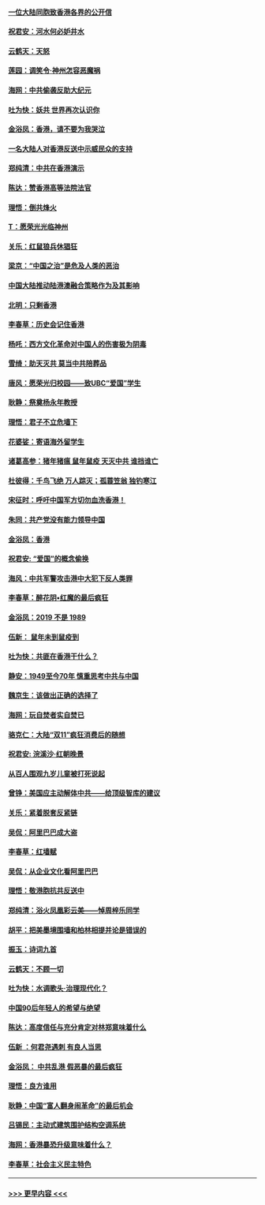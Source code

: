 #### [一位大陆同胞致香港各界的公开信](../pages/nsc993/n11675761.md?t=11231833) 
#### [祝君安：河水何必妒井水](../pages/nsc993/n11675746.md?t=11231833) 
#### [云鹤天：天怒](../pages/nsc993/n11675718.md?t=11231833) 
#### [莲园：调笑令‧神州怎容恶魔祸](../pages/nsc993/n11675648.md?t=11231833) 
#### [海网：中共偷袭反助大纪元](../pages/nsc993/n11673515.md?t=11231833) 
#### [吐为快：妖共 世界再次认识你](../pages/nsc993/n11673506.md?t=11231833) 
#### [金浴凤：香港，请不要为我哭泣](../pages/nsc993/n11673248.md?t=11231833) 
#### [一名大陆人对香港反送中示威民众的支持](../pages/nsc993/n11672615.md?t=11231833) 
#### [郑纯清：中共在香港演示](../pages/nsc993/n11670539.md?t=11231833) 
#### [陈达：赞香港高等法院法官](../pages/nsc993/n11669542.md?t=11231833) 
#### [理悟：倒共烽火](../pages/nsc993/n11668844.md?t=11231833) 
#### [T：愿荣光光临神州](../pages/nsc993/n11668421.md?t=11231833) 
#### [关乐：红鼠狼兵休猖狂](../pages/nsc993/n11668378.md?t=11231833) 
#### [梁京：“中国之治”是危及人类的恶治](../pages/nsc993/n11668328.md?t=11231833) 
#### [中国大陆推动陆港澳融合策略作为及其影响](../pages/nsc993/n11668157.md?t=11231833) 
#### [北明：只剩香港](../pages/nsc993/n11668002.md?t=11231833) 
#### [李春草：历史会记住香港](../pages/nsc993/n11667927.md?t=11231833) 
#### [杨吒：西方文化革命对中国人的伤害极为阴毒](../pages/nsc993/n11664521.md?t=11231833) 
#### [雪绮：助天灭共 莫当中共陪葬品](../pages/nsc993/n11662650.md?t=11231833) 
#### [唐风：愿荣光归校园——致UBC“爱国”学生](../pages/nsc993/n11662194.md?t=11231833) 
#### [耿静：祭奠杨永年教授](../pages/nsc993/n11662514.md?t=11231833) 
#### [理悟：君子不立危墙下](../pages/nsc993/n11662172.md?t=11231833) 
#### [花婆娑：寄语海外留学生](../pages/nsc993/n11662121.md?t=11231833) 
#### [诸葛高参：猪年猪瘟 鼠年鼠疫 天灭中共 谁挡谁亡](../pages/nsc993/n11661980.md?t=11231833) 
#### [杜彼得：千鸟飞绝 万人踪灭；孤蓑笠翁 独钓寒江](../pages/nsc993/n11661170.md?t=11231833) 
#### [宋征时：呼吁中国军方切勿血洗香港！](../pages/nsc993/n11415318.md?t=11231833) 
#### [朱同：共产党没有能力领导中国](../pages/nsc993/n11660421.md?t=11231833) 
#### [金浴凤：香港](../pages/nsc993/n11660419.md?t=11231833) 
#### [祝君安: “爱国”的概念偷换](../pages/nsc993/n11659706.md?t=11231833) 
#### [海风：中共军警攻击港中大犯下反人类罪](../pages/nsc993/n11659632.md?t=11231833) 
#### [李春草：醉花阴•红魔的最后疯狂](../pages/nsc993/n11659287.md?t=11231833) 
#### [金浴凤：2019 不是 1989](../pages/nsc993/n11657663.md?t=11231833) 
#### [伍新： 鼠年未到鼠疫到](../pages/nsc993/n11655098.md?t=11231833) 
#### [吐为快：共匪在香港干什么？](../pages/nsc993/n11654891.md?t=11231833) 
#### [静安：1949至今70年 慎重思考中共与中国](../pages/nsc993/n11651244.md?t=11231833) 
#### [魏京生：该做出正确的选择了](../pages/nsc993/n11653084.md?t=11231833) 
#### [海网：玩自焚者实自焚已](../pages/nsc993/n11652423.md?t=11231833) 
#### [骆克仁：大陆“双11”疯狂消费后的随想](../pages/nsc993/n11652305.md?t=11231833) 
#### [祝君安: 浣溪沙·红朝晚景](../pages/nsc993/n11652258.md?t=11231833) 
#### [从百人围观九岁儿童被打死说起](../pages/nsc993/n11651030.md?t=11231833) 
#### [曾铮：美国应主动解体中共——给顶级智库的建议](../pages/nsc993/n11649888.md?t=11231833) 
#### [关乐：紧着脱套反紧链](../pages/nsc993/n11649069.md?t=11231833) 
#### [吴侃：阿里巴巴成大盗](../pages/nsc993/n11645523.md?t=11231833) 
#### [李春草：红墙赋](../pages/nsc993/n11646389.md?t=11231833) 
#### [吴侃：从企业文化看阿里巴巴](../pages/nsc993/n11645476.md?t=11231833) 
#### [理悟：敬港胞抗共反送中](../pages/nsc993/n11645466.md?t=11231833) 
#### [郑纯清：浴火凤凰彩云美——悼周梓乐同学](../pages/nsc993/n11645155.md?t=11231833) 
#### [胡平：把美墨境围墙和柏林相提并论是错误的](../pages/nsc993/n11645134.md?t=11231833) 
#### [振玉：诗词九首](../pages/nsc993/n11644081.md?t=11231833) 
#### [云鹤天：不顾一切](../pages/nsc993/n11643508.md?t=11231833) 
#### [吐为快：水调歌头·治理现代化？](../pages/nsc993/n11643485.md?t=11231833) 
#### [中国90后年轻人的希望与绝望](../pages/nsc993/n11642317.md?t=11231833) 
#### [陈达：高度信任与充分肯定对林郑意味着什么](../pages/nsc993/n11641441.md?t=11231833) 
#### [伍新 ：何君尧遇刺 有良人当思](../pages/nsc993/n11641503.md?t=11231833) 
#### [金浴凤： 中共乱港  假恶暴的最后疯狂](../pages/nsc993/n11641495.md?t=11231833) 
#### [理悟：良方谁用](../pages/nsc993/n11641463.md?t=11231833) 
#### [耿静：中国“富人翻身闹革命”的最后机会](../pages/nsc993/n11640655.md?t=11231833) 
#### [吕锡民：主动式建筑围护结构空调系统](../pages/nsc993/n11640168.md?t=11231833) 
#### [海网：香港暴恐升级意味着什么？](../pages/nsc993/n11635904.md?t=11231833) 
#### [李春草：社会主义民主特色](../pages/nsc993/n11634657.md?t=11231833) 

----
#### [ >>> 更早内容 <<< ](../indexes/nsc993-earlier.md)

